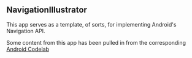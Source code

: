 ## NavigationIllustrator
This app serves as a template, of sorts, for implementing Android's Navigation API.

Some content from this app has been pulled in from the corresponding [Android Codelab](https://codelabs.developers.google.com/codelabs/android-navigation/)

